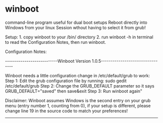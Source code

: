 # winboot
command-line program useful for dual boot setups
Reboot directly into Windows from your linux Session wthout having to select it from grub!

Setup:
          1. copy winboot to your /bin/ directory 
          2. run winboot -h in terminal to read the Configuration Notes, then run winboot.

Configuration Notes:

---------------------------Winboot Version 1.0.5---------------------------------

Winboot needs a little configuration change in /etc/default/grub to work:
          Step 1: Edit the grub configuration file by running: sudo gedit /etc/default/grub
          Step 2: Change the GRUB_DEFAULT parameter so it says GRUB_DEFAULT=\"saved\" then save&exit
          Step 3: Run winboot again"

Disclaimer: Winboot assumes Windows is the second entry on your grub menu (entry number 1, counting from 0), 
          if your setup is different, please change line 19 in the source code to match your preferences! 

-----------------------------------------------------------------------------------

